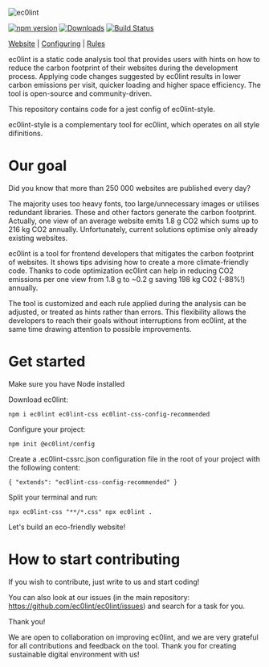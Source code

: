 ![ec0lint](/banner_github.png)

[![npm version](https://img.shields.io/npm/v/ec0lint-style.svg)](https://www.npmjs.com/package/ec0lint-style)
[![Downloads](https://img.shields.io/npm/dm/ec0lint-style.svg)](https://www.npmjs.com/package/ec0lint-style)
[![Build Status](https://github.com/ec0lint/ec0lint-style/workflows/CI/badge.svg)](https://github.com/ec0lint/ec0lint-style/actions)

[Website](http://ec0lint.com) |
[Configuring](https://stylelint.io/user-guide/configure/) |
[Rules](http://ec0lint.com/features)

ec0lint is a static code analysis tool that provides users with hints on how to reduce the carbon footprint of their websites during the development process. Applying code changes suggested by ec0lint results in lower carbon emissions per visit, quicker loading and higher space efficiency. The tool is open-source and community-driven.

This repository contains code for a jest config of ec0lint-style.

ec0lint-style is a complementary tool for ec0lint, which operates on all style difinitions.

# Our goal

Did you know that more than 250 000 websites are published every day?

The majority uses too heavy fonts, too large/unnecessary images or utilises redundant libraries. These and other factors generate the carbon footprint. Actually, one view of an average website emits 1.8 g CO2 which sums up to 216 kg CO2 annually. Unfortunately, current solutions optimise only already existing websites.

ec0lint is a tool for frontend developers that mitigates the carbon footprint of websites. It shows tips advising how to create a more climate-friendly code. Thanks to code optimization ec0lint can help in reducing CO2 emissions per one view from 1.8 g to ~0.2 g saving 198 kg CO2 (-88%!) annually.

The tool is customized and each rule applied during the analysis can be adjusted, or treated as hints rather than errors. This flexibility allows the developers to reach their goals without interruptions from ec0lint, at the same time drawing attention to possible improvements.

# Get started

Make sure you have Node installed

Download ec0lint:

`npm i ec0lint ec0lint-css ec0lint-css-config-recommended`

Configure your project:

`npm init @ec0lint/config`

Create a .ec0lint-cssrc.json configuration file in the root of your project with the following content:

`{ "extends": "ec0lint-css-config-recommended" } `

Split your terminal and run:

`npx ec0lint-css "**/*.css" npx ec0lint .`

Let's build an eco-friendly website!

# How to start contributing

If you wish to contribute, just write to us and start coding!

You can also look at our issues (in the main repository: https://github.com/ec0lint/ec0lint/issues) and search for a task for you.

Thank you!

We are open to collaboration on improving ec0lint, and we are very grateful for all contributions and feedback on the tool. Thank you for creating sustainable digital environment with us!
